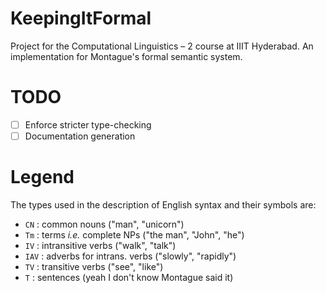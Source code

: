 # KeepingItFormal
Project for the Computational Linguistics – 2 course at IIIT Hyderabad. An implementation for Montague's formal semantic system.

# TODO
- [ ] Enforce stricter type-checking
- [ ] Documentation generation

# Legend
The types used in the description of English syntax and their symbols are:

* `CN` : common nouns ("man", "unicorn")
* `Tm` : terms *i.e.* complete NPs ("the man", "John", "he")
* `IV` : intransitive verbs ("walk", "talk")
* `IAV` : adverbs for intrans. verbs ("slowly", "rapidly")
* `TV` : transitive verbs ("see", "like")
* `T` : sentences (yeah I don't know Montague said it)

